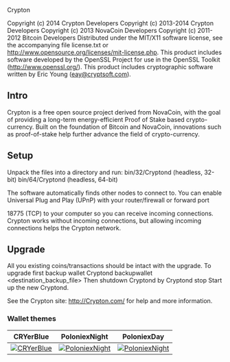 


Crypton

Copyright (c) 2014 Crypton Developers
Copyright (c) 2013-2014 Crypton Developers
Copyright (c) 2013 NovaCoin Developers
Copyright (c) 2011-2012 Bitcoin Developers
Distributed under the MIT/X11 software license, see the accompanying
file license.txt or http://www.opensource.org/licenses/mit-license.php.
This product includes software developed by the OpenSSL Project for use in
the OpenSSL Toolkit (http://www.openssl.org/).  This product includes
cryptographic software written by Eric Young (eay@cryptsoft.com).


Intro
-----
Crypton is a free open source project derived from NovaCoin, with
the goal of providing a long-term energy-efficient Proof of Stake based crypto-currency.
Built on the foundation of Bitcoin and NovaCoin, innovations such as proof-of-stake
help further advance the field of crypto-currency.

Setup
-----
Unpack the files into a directory and run:
 bin/32/Cryptond (headless, 32-bit)
 bin/64/Cryptond (headless, 64-bit)

The software automatically finds other nodes to connect to.  You can
enable Universal Plug and Play (UPnP) with your router/firewall
or forward port 

18775 (TCP) to your computer so you can receive
incoming connections.  Crypton works without incoming connections,
but allowing incoming connections helps the Crypton network.


Upgrade
-------
All you existing coins/transactions should be intact with the upgrade.
To upgrade first backup wallet
Cryptond backupwallet <destination_backup_file>
Then shutdown Cryptond by
Cryptond stop
Start up the new Cryptond.


See the Crypton site:
  http://Crypton.com/
for help and more information.

### Wallet themes

| CRYerBlue     | PoloniexNight | PoloniexDay   |
| ------------- | ------------- | ------------- |
| [![CRYerBlue](https://github.com/zeewolfik/Crypton/raw/master/src/qt/res/screenshots/Crypton-CRYerblue-theme-th.png)](https://github.com/zeewolfik/Crypton/raw/master/src/qt/res/screenshots/Crypton-CRYerblue-theme.png) | [![PoloniexNight](https://github.com/zeewolfik/Crypton/raw/master/src/qt/res/screenshots/Crypton-poloniexnight-theme-th.png)](https://github.com/zeewolfik/Crypton/raw/master/src/qt/res/screenshots/Crypton-poloniexnight-theme.png) | [![PoloniexNight](https://github.com/zeewolfik/Crypton/raw/master/src/qt/res/screenshots/Crypton-poloniexday-theme-th.png)](https://github.com/zeewolfik/Crypton/raw/master/src/qt/res/screenshots/Crypton-poloniexday-theme.png) |



